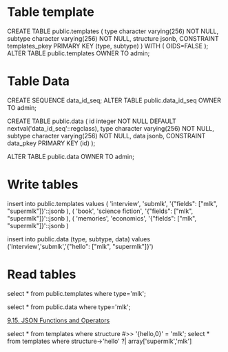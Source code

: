 
# Table template

CREATE TABLE public.templates
(
  type character varying(256) NOT NULL,
  subtype character varying(256) NOT NULL,
  structure jsonb,
  CONSTRAINT templates_pkey PRIMARY KEY (type, subtype)
)
WITH (
  OIDS=FALSE
);
ALTER TABLE public.templates
  OWNER TO admin;

# Table Data

CREATE SEQUENCE data_id_seq;
ALTER TABLE public.data_id_seq
  OWNER TO admin;

CREATE TABLE public.data
(
  id integer NOT NULL DEFAULT nextval('data_id_seq'::regclass),
  type character varying(256) NOT NULL,
  subtype character varying(256) NOT NULL,
  data jsonb,
  CONSTRAINT data_pkey PRIMARY KEY (id)
);

ALTER TABLE public.data
  OWNER TO admin;

# Write tables

insert into
  public.templates
values
  (
    'interview',
    'submlk',
    '{"fields": ["mlk", "supermlk"]}'::jsonb
  ),
  (
    'book',
    'science fiction',
    '{"fields": ["mlk", "supermlk"]}'::jsonb
  ),
  (
    'memories',
    'economics',
    '{"fields": ["mlk", "supermlk"]}'::jsonb
  )



insert into public.data (type, subtype, data) values ('Interview','submlk','{"hello": ["mlk", "supermlk"]}')

# Read tables

select * from public.templates where type='mlk';

select * from public.data where type='mlk';

[9.15. JSON Functions and Operators](https://www.postgresql.org/docs/9.5/static/functions-json.html)

select * from templates where structure #>> '{hello,0}' = 'mlk';
select * from templates where structure->'hello' ?| array['supermlk','mlk']
